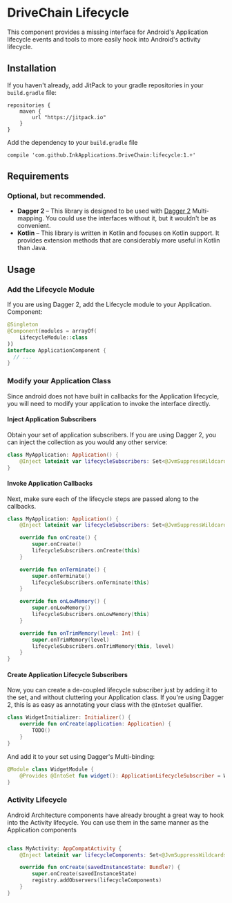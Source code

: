 DriveChain Lifecycle
====================

This component provides a missing interface for Android's Application
lifecycle events and tools to more easily hook into Android's activity
lifecycle.

Installation
------------

If you haven't already, add JitPack to your gradle repositories in your `build.gradle` file:

    repositories {
        maven {
            url "https://jitpack.io"
        }
    }

Add the dependency to your `build.gradle` file

    compile 'com.github.InkApplications.DriveChain:lifecycle:1.+'

Requirements
------------

### Optional, but recommended.
 - **Dagger 2** – This library is designed to be used with [Dagger 2] Multi-mapping. You could use
   the interfaces without it, but it wouldn't be as convenient.
 - **Kotlin** – This library is written in Kotlin and focuses on Kotlin support. It provides
   extension methods that are considerably more useful in Kotlin than Java.

[Dagger 2]: https://google.github.io/dagger/

Usage
-----

### Add the Lifecycle Module

If you are using Dagger 2, add the Lifecycle module to your Application.
Component:

```kotlin
@Singleton
@Component(modules = arrayOf(
    LifecycleModule::class
))
interface ApplicationComponent {
  // ...
}
```

### Modify your Application Class

Since android does not have built in callbacks for the Application lifecycle, you will need to
modify your application to invoke the interface directly.

#### Inject Application Subscribers

Obtain your set of application subscribers. If you are using Dagger 2, you can inject the collection
as you would any other service:

```kotlin
class MyApplication: Application() {
    @Inject lateinit var lifecycleSubscribers: Set<@JvmSuppressWildcards ApplicationLifecycleSubscriber>
}
```

#### Invoke Application Callbacks

Next, make sure each of the lifecycle steps are passed along to the callbacks.

```kotlin
class MyApplication: Application() {
    @Inject lateinit var lifecycleSubscribers: Set<@JvmSuppressWildcards ApplicationLifecycleSubscriber>

    override fun onCreate() {
        super.onCreate()
        lifecycleSubscribers.onCreate(this)
    }

    override fun onTerminate() {
        super.onTerminate()
        lifecycleSubscribers.onTerminate(this)
    }

    override fun onLowMemory() {
        super.onLowMemory()
        lifecycleSubscribers.onLowMemory(this)
    }

    override fun onTrimMemory(level: Int) {
        super.onTrimMemory(level)
        lifecycleSubscribers.onTrimMemory(this, level)
    }
}
```

#### Create Application Lifecycle Subscribers

Now, you can create a de-coupled lifecycle subscriber just by adding it to the set, and without
cluttering your Application class. If you're using Dagger 2, this is as easy as annotating your
class with the `@IntoSet` qualifier.

```kotlin
class WidgetInitializer: Initializer() {
    override fun onCreate(application: Application) {
        TODO()
    }
}
```

And add it to your set using Dagger's Multi-binding:

```kotlin
@Module class WidgetModule {
    @Provides @IntoSet fun widget(): ApplicationLifecycleSubscriber = WidgetInitializer()
}
```

### Activity Lifecycle

Android Architecture components have already brought a great way to hook into
the Activity lifecycle. You can use them in the same manner as the Application
components

```kotlin

class MyActivity: AppCompatActivity {
    @Inject lateinit var lifecycleComponents: Set<@JvmSuppressWildcards LifecycleObserver>

    override fun onCreate(savedInstanceState: Bundle?) {
        super.onCreate(savedInstanceState)
        registry.addObservers(lifecycleComponents)
    }
}
```
